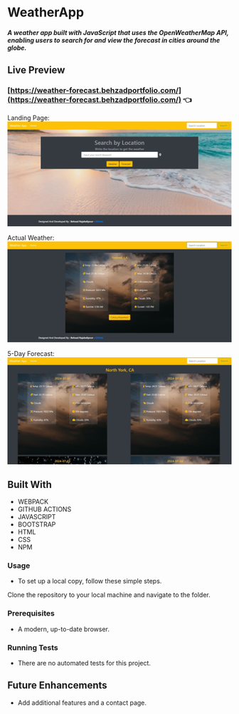 
# WeatherApp

##### A weather app built with JavaScript that uses the OpenWeatherMap API, enabling users to search for and view the forecast in cities around the globe.

## Live Preview

### [https://weather-forecast.behzadportfolio.com/](https://weather-forecast.behzadportfolio.com/) :point_left:


Landing Page:
![screenshot](./assets/screenshot1.png)

Actual Weather:
![screenshot](./assets/screenshot2.jpg)

5-Day Forecast:
![screenshot](./assets/screenshot3.jpg)


## Built With

- WEBPACK
- GITHUB ACTIONS
- JAVASCRIPT
- BOOTSTRAP
- HTML 
- CSS
- NPM

### Usage
- To set up a local copy, follow these simple steps.

Clone the repository to your local machine and navigate to the folder.

### Prerequisites

- A modern, up-to-date browser.

### Running Tests

- There are no automated tests for this project.

## Future Enhancements

- Add additional features and a contact page.
